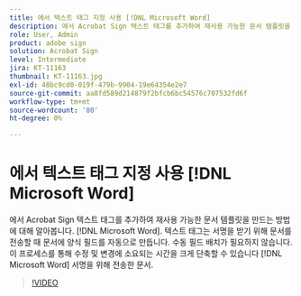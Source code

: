 ```yaml
---
title: 에서 텍스트 태그 지정 사용 [!DNL Microsoft Word]
description: 에서 Acrobat Sign 텍스트 태그를 추가하여 재사용 가능한 문서 템플릿을 만드는 방법에 대해 알아봅니다. [!DNL Microsoft Word]
role: User, Admin
product: adobe sign
solution: Acrobat Sign
level: Intermediate
jira: KT-11163
thumbnail: KT-11163.jpg
exl-id: 48bc9cd0-019f-479b-9904-19e64354e2e7
source-git-commit: aa8fd589d214879f2bfcb6bc54576c707532fd6f
workflow-type: tm+mt
source-wordcount: '80'
ht-degree: 0%

---
```


# 에서 텍스트 태그 지정 사용 [!DNL Microsoft Word]

에서 Acrobat Sign 텍스트 태그를 추가하여 재사용 가능한 문서 템플릿을 만드는 방법에 대해 알아봅니다. [!DNL Microsoft Word]. 텍스트 태그는 서명을 받기 위해 문서를 전송할 때 문서에 양식 필드를 자동으로 만듭니다. 수동 필드 배치가 필요하지 않습니다. 이 프로세스를 통해 수정 및 변경에 소요되는 시간을 크게 단축할 수 있습니다 [!DNL Microsoft Word] 서명을 위해 전송한 문서.

>[!VIDEO](https://video.tv.adobe.com/v/3409482?quality=12&learn=on&hidetitle=true)

